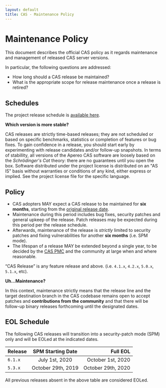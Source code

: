 ```yaml
---
layout: default
title: CAS - Maintenance Policy
---
```


# Maintenance Policy

This document describes the official CAS policy as it regards maintenance and management of released CAS server versions.

In particular, the following questions are addressed:

- How long should a CAS release be maintained?
- What is the appropriate scope for release maintenance once a release is retired?

## Schedules

The project release schedule is [available here](https://github.com/apereo/cas/milestones). 

<div class="alert alert-info"><strong>Which version is more stable?</strong><p>CAS releases are strictly time-based releases; they 
are not scheduled or based on specific benchmarks, statistics or completion of features or bug fixes. To gain confidence in a 
release, you should start early by experimenting with release candidates and/or follow-up snapshots.
In terms of stabillity, all versions of the Apereo CAS software are loosely based on the <i>Schrödinger's Cat</i> theory: there are no guarantees 
until you open the box. Software distributed under the project license is distributed on an "AS IS" basis without warranties or conditions 
of any kind, either express or implied. See the project license file for the specific language.
</p></div>

## Policy

- CAS adopters MAY expect a CAS release to be maintained for **six months**, starting from the [original release date](https://github.com/apereo/cas/releases).
- Maintenance during this period includes bug fixes, security patches and general upkeep of the release. Patch releases may be expected during this period per the release schedule.
- Afterwards, maintenance of the release is *strictly* limited to security patches and fixing vulnerabilities for another **six months** (i.e. SPM mode).
- The lifespan of a release MAY be extended beyond a single year, to be decided by the [CAS PMC](Project-Commitee.html) and the community at large when and where reasonable.

“CAS Release” is any feature release and above. (i.e. `4.1.x`, `4.2.x`, `5.0.x`, `5.1.x`, etc).

<div class="alert alert-info"><strong>Uh...Maintenance?</strong><p>
In this context, maintenance strictly means that the release line and the target destination branch in the CAS codebase remains open to
  accept patches and <strong>contributions from the community</strong> and that there will be follow-up binary releases forthcoming until the designated dates. 
</p></div>

## EOL Schedule

The following CAS releases will transition into a security-patch mode (SPM) only and will be EOLed at the indicated dates.

| Release        | SPM Starting Date    | Full EOL  |
| -------------- |:--------------------:| -------------------:|
| `6.1.x`        | July 1st, 2020      | October 1st, 2020      |
| `5.3.x`        | October 29th, 2019   | October 29th, 2020     |

All previous releases absent in the above table are considered EOLed.

